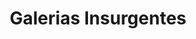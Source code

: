 ---
title: "Galerias Insurgentes"
url: /mexico-city/galerias-insurgentes-calle-parroquia/
shop: Einkaufszentrum
---